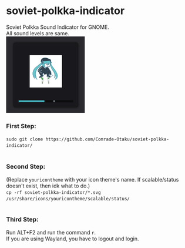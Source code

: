 # soviet-polkka-indicator
Soviet Polkka Sound Indicator for GNOME.<br />
All sound levels are same.<br />
![Example Image](example.png)
### First Step: <br />
`sudo git clone https://github.com/Comrade-Otaku/soviet-polkka-indicator/`<br /> <br />
### Second Step: 
(Replace `youricontheme` with your icon theme's name. If scalable/status doesn't exist, then idk what to do.)<br />
`cp -rf soviet-polkka-indicator/*.svg /usr/share/icons/youricontheme/scalable/status/`<br /> <br />
### Third Step:<br />
Run ALT+F2 and run the command  `r`.<br />If you are using Wayland, you have to logout and login.
